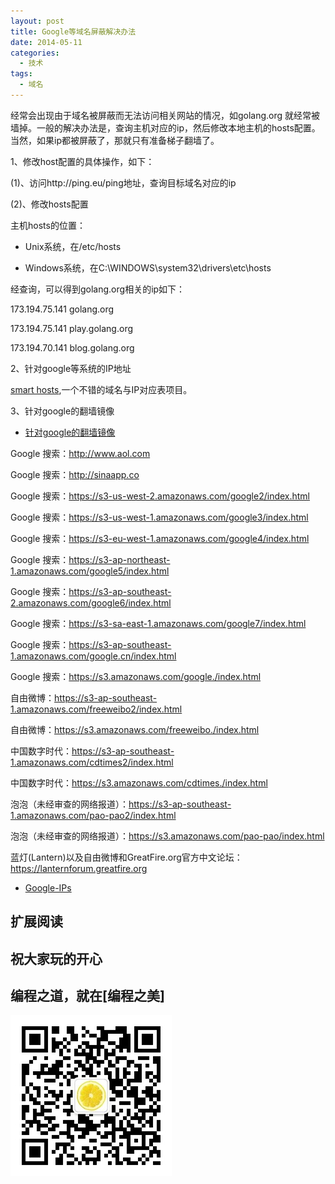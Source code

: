 ```yaml
---
layout: post
title: Google等域名屏蔽解决办法
date: 2014-05-11
categories:
  - 技术
tags:
  - 域名
---
```


经常会出现由于域名被屏蔽而无法访问相关网站的情况，如golang.org 就经常被墙掉。一般的解决办法是，查询主机对应的ip，然后修改本地主机的hosts配置。当然，如果ip都被屏蔽了，那就只有准备梯子翻墙了。

1、修改host配置的具体操作，如下：

(1)、访问http://ping.eu/ping地址，查询目标域名对应的ip

(2)、修改hosts配置

主机hosts的位置：

* Unix系统，在/etc/hosts

* Windows系统，在C:\WINDOWS\system32\drivers\etc\hosts

经查询，可以得到golang.org相关的ip如下：

173.194.75.141 golang.org 

173.194.75.141 play.golang.org

173.194.70.141 blog.golang.org

2、针对google等系统的IP地址

[smart hosts](https://github.com/smarthosts/smarthosts/blob/master/trunk/hosts),一个不错的域名与IP对应表项目。


3、针对google的翻墙镜像

* [针对google的翻墙镜像](https://github.com/greatfire/wiki)

Google 搜索：http://www.aol.com

Google 搜索：http://sinaapp.co

Google 搜索：https://s3-us-west-2.amazonaws.com/google2/index.html

Google 搜索：https://s3-us-west-1.amazonaws.com/google3/index.html

Google 搜索：https://s3-eu-west-1.amazonaws.com/google4/index.html

Google 搜索：https://s3-ap-northeast-1.amazonaws.com/google5/index.html

Google 搜索：https://s3-ap-southeast-2.amazonaws.com/google6/index.html

Google 搜索：https://s3-sa-east-1.amazonaws.com/google7/index.html

Google 搜索：https://s3-ap-southeast-1.amazonaws.com/google.cn/index.html

Google 搜索：https://s3.amazonaws.com/google./index.html

自由微博：https://s3-ap-southeast-1.amazonaws.com/freeweibo2/index.html

自由微博：https://s3.amazonaws.com/freeweibo./index.html

中国数字时代：https://s3-ap-southeast-1.amazonaws.com/cdtimes2/index.html

中国数字时代：https://s3.amazonaws.com/cdtimes./index.html

泡泡（未经审查的网络报道）：https://s3-ap-southeast-1.amazonaws.com/pao-pao2/index.html

泡泡（未经审查的网络报道）：https://s3.amazonaws.com/pao-pao/index.html

蓝灯(Lantern)以及自由微博和GreatFire.org官方中文论坛：https://lanternforum.greatfire.org


* [Google-IPs](https://github.com/justjavac/Google-IPs)


## 扩展阅读


## 祝大家玩的开心

## 编程之道，就在[编程之美]

![编程之美](/img/weixin_qr.jpg)

